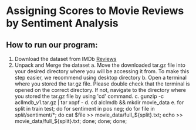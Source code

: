 # Assigning Scores to Movie Reviews by Sentiment Analysis

## How to run our program:

1. Download the dataset from IMDb [Reviews](https://ai.stanford.edu/~amaas/data/sentiment/aclImdb_v1.tar.gz) 
2. Unpack and Merge the dataset
    a. Move the downloaded tar.gz file into your desired directory where you will be accessing it from. To make this step easier, we recommend using desktop directory
    b. Open a terminal where you stored the tar.gz file. Please double check that the terminal is opened on the correct directory. If not, navigate to the directory              where you stored the tar.gz file by using 'cd' command. 
    c. gunzip -c aclImdb_v1.tar.gz | tar xopf -
    d. cd alcImdb && mkdir movie_data
    e. for split in train test; do for sentiment in pos neg; do for file in $split/$sentiment/*; do cat $file >> movie_data/full_${split}.txt; echo >>                             movie_data/full_${split}.txt; done; done; done;
